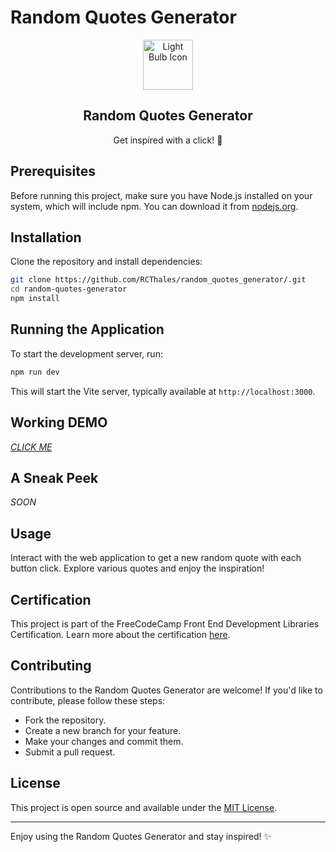 # Random Quotes Generator

<div align="center">
    <img src="https://cdn-icons-png.flaticon.com/512/189/189665.png" alt="Light Bulb Icon" width="80" height="80">
    <h2>Random Quotes Generator</h2>
    <p>Get inspired with a click! 🌟</p>
</div>

## Prerequisites

Before running this project, make sure you have Node.js installed on your system, which will include npm. You can download it from [nodejs.org](https://nodejs.org/).

## Installation

Clone the repository and install dependencies:

```bash
git clone https://github.com/RCThales/random_quotes_generator/.git
cd random-quotes-generator
npm install
```

## Running the Application

To start the development server, run:

```bash
npm run dev
```

This will start the Vite server, typically available at `http://localhost:3000`.

## Working DEMO  

*[CLICK ME](https://randomquotegenerator-fcc.netlify.app)*

## A Sneak Peek

*SOON*

## Usage

Interact with the web application to get a new random quote with each button click. Explore various quotes and enjoy the inspiration!

## Certification

This project is part of the FreeCodeCamp Front End Development Libraries Certification. Learn more about the certification [here](https://www.freecodecamp.org/learn/front-end-development-libraries).

## Contributing

Contributions to the Random Quotes Generator are welcome! If you'd like to contribute, please follow these steps:

- Fork the repository.
- Create a new branch for your feature.
- Make your changes and commit them.
- Submit a pull request.

## License

This project is open source and available under the [MIT License](LICENSE).

---

Enjoy using the Random Quotes Generator and stay inspired! ✨
